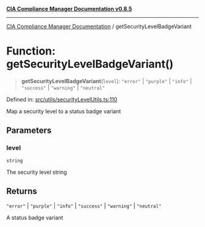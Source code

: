 [**CIA Compliance Manager Documentation v0.8.5**](../README.md)

***

[CIA Compliance Manager Documentation](../globals.md) / getSecurityLevelBadgeVariant

# Function: getSecurityLevelBadgeVariant()

> **getSecurityLevelBadgeVariant**(`level`): `"error"` \| `"purple"` \| `"info"` \| `"success"` \| `"warning"` \| `"neutral"`

Defined in: [src/utils/securityLevelUtils.ts:110](https://github.com/Hack23/cia-compliance-manager/blob/b799ef22d9067d09cc69eaeddf109ac9dcdce934/src/utils/securityLevelUtils.ts#L110)

Map a security level to a status badge variant

## Parameters

### level

`string`

The security level string

## Returns

`"error"` \| `"purple"` \| `"info"` \| `"success"` \| `"warning"` \| `"neutral"`

A status badge variant
